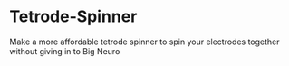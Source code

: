 # Tetrode-Spinner
Make a more affordable tetrode spinner to spin your electrodes together without giving in to Big Neuro
